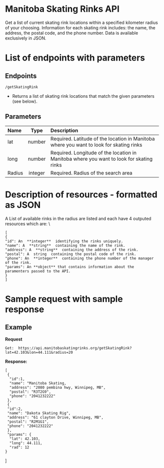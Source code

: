 # Manitoba Skating Rinks API

Get a list of current skating rink locations within a specified kilometer radius of your choosing. Information for each skating rink includes: the name, the address, the postal code, and the phone number. Data is available exclusively in JSON.

# List of endpoints with parameters

## Endpoints
`/getSkatingRink`
* Returns a list of skating rink locations that match the given parameters (see below).

## Parameters
| Name        | Type        | Description   |
| :---        |    :----:   |          :--- |
| lat         | number       | Required. Latitude of the location in Manitoba where you want to look for skating  rinks |         |
| long        | number       | Required. Longitude of the location in Manitoba where you want to look for skating  rinks |
| Radius      | integer      | Required. Radius of the search area |

# Description of resources - formatted as JSON

A List of available rinks in the radius are listed and each have 4 outputed resources which are: \


    [  
    { 
    "id": An  **integer**  identifying the rinks uniquely.
    "name": A  **string**  containing the name of the rink.  
    "address": A  **string**  containing the address of the rink.  
    "postal": A  string  containing the postal code of the rink.  
    "phone": An  **integer**  containing the phone number of the manager of the rink.  
    "params": An **object** that contains information about the paramenters passed to the API.  
    }  
    ]


# Sample request with sample response


  

  

## Example

**Request**

    Get:  https://api.manitobaskatingrinks.org/getSkatingRink?lat=42.103&lon=44.111&radius=20

**Response:**

    [
     {
      "id":1,
      "name": "Manitoba Skating, 
      "address": "2080 pembina hwy, Winnipeg, MB",
      "postal": "R3T2G9", 
      "phone": "2041232222"
     }, 
     {
     "id":2,
     "name": "Dakota Skating Rig",
     "address": "61 clayton Drive, Winnipeg, MB",
     "postal": "R2M1G1", 
     "phone": "2041232222" 
     },
     "params": {
      "lat": 42.103,
      "long": 44.111,
      "rad": 12
    }
   ]

